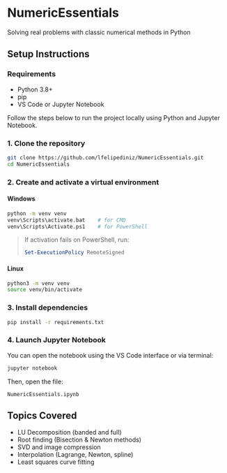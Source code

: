 # NumericEssentials

Solving real problems with classic numerical methods in Python

## Setup Instructions

### Requirements

* Python 3.8+
* pip
* VS Code or Jupyter Notebook

Follow the steps below to run the project locally using Python and Jupyter Notebook.

### 1. Clone the repository

```bash
git clone https://github.com/lfelipediniz/NumericEssentials.git
cd NumericEssentials
````

### 2. Create and activate a virtual environment

#### Windows

```bash
python -m venv venv
venv\Scripts\activate.bat    # for CMD
venv\Scripts\Activate.ps1    # for PowerShell
```

> If activation fails on PowerShell, run:
>
> ```powershell
> Set-ExecutionPolicy RemoteSigned
> ```

#### Linux

```bash
python3 -m venv venv
source venv/bin/activate
```

### 3. Install dependencies

```bash
pip install -r requirements.txt
```

### 4. Launch Jupyter Notebook

You can open the notebook using the VS Code interface or via terminal:

```bash
jupyter notebook
```

Then, open the file:

```
NumericEssentials.ipynb
```

## Topics Covered

* LU Decomposition (banded and full)
* Root finding (Bisection & Newton methods)
* SVD and image compression
* Interpolation (Lagrange, Newton, spline)
* Least squares curve fitting





